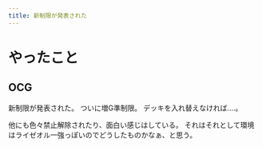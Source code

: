 ```yaml
---
title: 新制限が発表された
---
```


# やったこと

## OCG

新制限が発表された。
ついに増G準制限。
デッキを入れ替えなければ‥‥。

他にも色々禁止解除されたり、面白い感じはしている。
それはそれとして環境はライゼオル一強っぽいのでどうしたものかなぁ、と思う。
